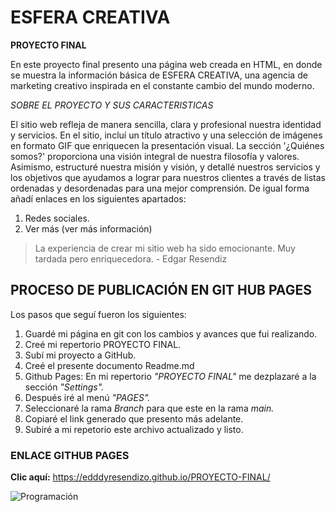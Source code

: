 # ESFERA CREATIVA

**PROYECTO FINAL**

En este proyecto final presento una página web creada en HTML, en donde se muestra la información básica de
ESFERA CREATIVA, una agencia de marketing creativo inspirada en el constante cambio del mundo moderno.

_SOBRE EL PROYECTO Y SUS CARACTERISTICAS_

El sitio web refleja de manera sencilla, clara y profesional nuestra identidad y servicios. En el sitio, incluí un título atractivo y una selección de imágenes en formato GIF que enriquecen la presentación visual. La sección '¿Quiénes somos?' proporciona una visión integral de nuestra filosofía y valores. Asimismo, estructuré nuestra misión y visión, y detallé nuestros servicios y los objetivos que ayudamos a lograr para nuestros clientes a través de listas ordenadas y desordenadas para una mejor comprensión.
De igual forma añadí enlaces en los siguientes apartados:
1. Redes sociales.
2. Ver más (ver más información)

> La experiencia de crear mi sitio web ha sido emocionante. Muy tardada pero enriquecedora. - Edgar Resendiz

## PROCESO DE PUBLICACIÓN EN GIT HUB PAGES

Los pasos que seguí fueron los siguientes:
1. Guardé mi página en git con los cambios y avances que fui realizando.
2. Creé mi repertorio PROYECTO FINAL.
3. Subí mi proyecto a GitHub.
4. Creé el presente documento Readme.md 
5. Github Pages: En mi repertorio _"PROYECTO FINAL"_ me dezplazaré a la sección _"Settings"._
6. Después iré al menú _"PAGES"._
7. Seleccionaré la rama _Branch_ para que este en la rama _main._
8. Copiaré el link generado que presento más adelante.
9. Subiré a mi repetorio este archivo actualizado y listo.

### ENLACE GITHUB PAGES
**Clic aquí:** https://edddyresendizo.github.io/PROYECTO-FINAL/

![Programación](https://cecytebcs.edu.mx/wp-content/uploads/2022/02/programacion.jpeg)
